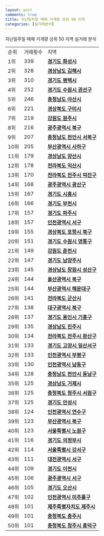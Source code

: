```yaml
---
layout: post
comments: true
title: 지난일주일 매매 거개량 상위 50 지역
categories: [실거래분석]
---
```


지난일주일 매매 거개량 상위 50 지역 실거래 분석

<table>
  <tr>
    <td>순위</td>
    <td>거래횟수</td>
    <td>지역</td>
  </tr>

  <tr>
    <td>1위</td>
    <td>339</td>
    <td colspan="4" style="font-weight: bold;"><a href="/실거래가/2021/06/25/41590.html">경기도 화성시 </a></td>
  </tr>

  <tr>
    <td>2위</td>
    <td>328</td>
    <td colspan="4" style="font-weight: bold;"><a href="/실거래가/2021/06/25/48250.html">경상남도 김해시 </a></td>
  </tr>

  <tr>
    <td>3위</td>
    <td>310</td>
    <td colspan="4" style="font-weight: bold;"><a href="/실거래가/2021/06/25/41220.html">경기도 평택시 </a></td>
  </tr>

  <tr>
    <td>4위</td>
    <td>252</td>
    <td colspan="4" style="font-weight: bold;"><a href="/실거래가/2021/06/25/41113.html">경기도 수원시 권선구 </a></td>
  </tr>

  <tr>
    <td>5위</td>
    <td>246</td>
    <td colspan="4" style="font-weight: bold;"><a href="/실거래가/2021/06/25/44200.html">충청남도 아산시 </a></td>
  </tr>

  <tr>
    <td>6위</td>
    <td>221</td>
    <td colspan="4" style="font-weight: bold;"><a href="/실거래가/2021/06/25/47190.html">경상북도 구미시 </a></td>
  </tr>

  <tr>
    <td>7위</td>
    <td>219</td>
    <td colspan="4" style="font-weight: bold;"><a href="/실거래가/2021/06/25/42130.html">강원도 원주시 </a></td>
  </tr>

  <tr>
    <td>8위</td>
    <td>216</td>
    <td colspan="4" style="font-weight: bold;"><a href="/실거래가/2021/06/25/29170.html">광주광역시 북구 </a></td>
  </tr>

  <tr>
    <td>9위</td>
    <td>207</td>
    <td colspan="4" style="font-weight: bold;"><a href="/실거래가/2021/06/25/44133.html">충청남도 천안시 서북구 </a></td>
  </tr>

  <tr>
    <td>10위</td>
    <td>205</td>
    <td colspan="4" style="font-weight: bold;"><a href="/실거래가/2021/06/25/26380.html">부산광역시 사하구 </a></td>
  </tr>

  <tr>
    <td>11위</td>
    <td>179</td>
    <td colspan="4" style="font-weight: bold;"><a href="/실거래가/2021/06/25/48330.html">경상남도 양산시 </a></td>
  </tr>

  <tr>
    <td>12위</td>
    <td>178</td>
    <td colspan="4" style="font-weight: bold;"><a href="/실거래가/2021/06/25/45140.html">전라북도 익산시 </a></td>
  </tr>

  <tr>
    <td>13위</td>
    <td>170</td>
    <td colspan="4" style="font-weight: bold;"><a href="/실거래가/2021/06/25/45113.html">전라북도 전주시 덕진구 </a></td>
  </tr>

  <tr>
    <td>14위</td>
    <td>168</td>
    <td colspan="4" style="font-weight: bold;"><a href="/실거래가/2021/06/25/29200.html">광주광역시 광산구 </a></td>
  </tr>

  <tr>
    <td>15위</td>
    <td>167</td>
    <td colspan="4" style="font-weight: bold;"><a href="/실거래가/2021/06/25/41390.html">경기도 시흥시 </a></td>
  </tr>

  <tr>
    <td>16위</td>
    <td>166</td>
    <td colspan="4" style="font-weight: bold;"><a href="/실거래가/2021/06/25/41190.html">경기도 부천시 </a></td>
  </tr>

  <tr>
    <td>17위</td>
    <td>157</td>
    <td colspan="4" style="font-weight: bold;"><a href="/실거래가/2021/06/25/41480.html">경기도 파주시 </a></td>
  </tr>

  <tr>
    <td>18위</td>
    <td>157</td>
    <td colspan="4" style="font-weight: bold;"><a href="/실거래가/2021/06/25/28260.html">인천광역시 서구 </a></td>
  </tr>

  <tr>
    <td>19위</td>
    <td>155</td>
    <td colspan="4" style="font-weight: bold;"><a href="/실거래가/2021/06/25/47113.html">경상북도 포항시 북구 </a></td>
  </tr>

  <tr>
    <td>20위</td>
    <td>151</td>
    <td colspan="4" style="font-weight: bold;"><a href="/실거래가/2021/06/25/41117.html">경기도 수원시 영통구 </a></td>
  </tr>

  <tr>
    <td>21위</td>
    <td>149</td>
    <td colspan="4" style="font-weight: bold;"><a href="/실거래가/2021/06/25/42110.html">강원도 춘천시 </a></td>
  </tr>

  <tr>
    <td>22위</td>
    <td>147</td>
    <td colspan="4" style="font-weight: bold;"><a href="/실거래가/2021/06/25/41360.html">경기도 남양주시 </a></td>
  </tr>

  <tr>
    <td>23위</td>
    <td>145</td>
    <td colspan="4" style="font-weight: bold;"><a href="/실거래가/2021/06/25/48123.html">경상남도 창원시 성산구 </a></td>
  </tr>

  <tr>
    <td>24위</td>
    <td>144</td>
    <td colspan="4" style="font-weight: bold;"><a href="/실거래가/2021/06/25/31200.html">울산광역시 북구 </a></td>
  </tr>

  <tr>
    <td>25위</td>
    <td>144</td>
    <td colspan="4" style="font-weight: bold;"><a href="/실거래가/2021/06/25/26350.html">부산광역시 해운대구 </a></td>
  </tr>

  <tr>
    <td>26위</td>
    <td>141</td>
    <td colspan="4" style="font-weight: bold;"><a href="/실거래가/2021/06/25/45130.html">전라북도 군산시 </a></td>
  </tr>

  <tr>
    <td>27위</td>
    <td>138</td>
    <td colspan="4" style="font-weight: bold;"><a href="/실거래가/2021/06/25/27230.html">대구광역시 북구 </a></td>
  </tr>

  <tr>
    <td>28위</td>
    <td>137</td>
    <td colspan="4" style="font-weight: bold;"><a href="/실거래가/2021/06/25/41463.html">경기도 용인시 기흥구 </a></td>
  </tr>

  <tr>
    <td>29위</td>
    <td>135</td>
    <td colspan="4" style="font-weight: bold;"><a href="/실거래가/2021/06/25/48170.html">경상남도 진주시 </a></td>
  </tr>

  <tr>
    <td>30위</td>
    <td>134</td>
    <td colspan="4" style="font-weight: bold;"><a href="/실거래가/2021/06/25/45111.html">전라북도 전주시 완산구 </a></td>
  </tr>

  <tr>
    <td>31위</td>
    <td>133</td>
    <td colspan="4" style="font-weight: bold;"><a href="/실거래가/2021/06/25/41287.html">경기도 고양시 일산서구 </a></td>
  </tr>

  <tr>
    <td>32위</td>
    <td>133</td>
    <td colspan="4" style="font-weight: bold;"><a href="/실거래가/2021/06/25/28237.html">인천광역시 부평구 </a></td>
  </tr>

  <tr>
    <td>33위</td>
    <td>130</td>
    <td colspan="4" style="font-weight: bold;"><a href="/실거래가/2021/06/25/28200.html">인천광역시 남동구 </a></td>
  </tr>

  <tr>
    <td>34위</td>
    <td>128</td>
    <td colspan="4" style="font-weight: bold;"><a href="/실거래가/2021/06/25/44131.html">충청남도 천안시 동남구 </a></td>
  </tr>

  <tr>
    <td>35위</td>
    <td>125</td>
    <td colspan="4" style="font-weight: bold;"><a href="/실거래가/2021/06/25/48310.html">경상남도 거제시 </a></td>
  </tr>

  <tr>
    <td>36위</td>
    <td>125</td>
    <td colspan="4" style="font-weight: bold;"><a href="/실거래가/2021/06/25/43112.html">충청북도 청주시 서원구 </a></td>
  </tr>

  <tr>
    <td>37위</td>
    <td>125</td>
    <td colspan="4" style="font-weight: bold;"><a href="/실거래가/2021/06/25/41550.html">경기도 안성시 </a></td>
  </tr>

  <tr>
    <td>38위</td>
    <td>124</td>
    <td colspan="4" style="font-weight: bold;"><a href="/실거래가/2021/06/25/28185.html">인천광역시 연수구 </a></td>
  </tr>

  <tr>
    <td>39위</td>
    <td>123</td>
    <td colspan="4" style="font-weight: bold;"><a href="/실거래가/2021/06/25/26320.html">부산광역시 북구 </a></td>
  </tr>

  <tr>
    <td>40위</td>
    <td>123</td>
    <td colspan="4" style="font-weight: bold;"><a href="/실거래가/2021/06/25/11350.html">서울특별시 노원구 </a></td>
  </tr>

  <tr>
    <td>41위</td>
    <td>116</td>
    <td colspan="4" style="font-weight: bold;"><a href="/실거래가/2021/06/25/41150.html">경기도 의정부시 </a></td>
  </tr>

  <tr>
    <td>42위</td>
    <td>114</td>
    <td colspan="4" style="font-weight: bold;"><a href="/실거래가/2021/06/25/11500.html">서울특별시 강서구 </a></td>
  </tr>

  <tr>
    <td>43위</td>
    <td>111</td>
    <td colspan="4" style="font-weight: bold;"><a href="/실거래가/2021/06/25/30170.html">대전광역시 서구 </a></td>
  </tr>

  <tr>
    <td>44위</td>
    <td>109</td>
    <td colspan="4" style="font-weight: bold;"><a href="/실거래가/2021/06/25/41500.html">경기도 이천시 </a></td>
  </tr>

  <tr>
    <td>45위</td>
    <td>106</td>
    <td colspan="4" style="font-weight: bold;"><a href="/실거래가/2021/06/25/29140.html">광주광역시 서구 </a></td>
  </tr>

  <tr>
    <td>46위</td>
    <td>105</td>
    <td colspan="4" style="font-weight: bold;"><a href="/실거래가/2021/06/25/41370.html">경기도 오산시 </a></td>
  </tr>

  <tr>
    <td>47위</td>
    <td>102</td>
    <td colspan="4" style="font-weight: bold;"><a href="/실거래가/2021/06/25/28177.html">인천광역시 미추홀구 </a></td>
  </tr>

  <tr>
    <td>48위</td>
    <td>101</td>
    <td colspan="4" style="font-weight: bold;"><a href="/실거래가/2021/06/25/50110.html">제주특별자치도 제주시 </a></td>
  </tr>

  <tr>
    <td>49위</td>
    <td>101</td>
    <td colspan="4" style="font-weight: bold;"><a href="/실거래가/2021/06/25/43130.html">충청북도 충주시 </a></td>
  </tr>

  <tr>
    <td>50위</td>
    <td>101</td>
    <td colspan="4" style="font-weight: bold;"><a href="/실거래가/2021/06/25/43113.html">충청북도 청주시 흥덕구 </a></td>
  </tr>

</table>
